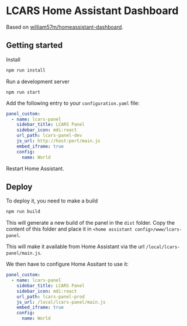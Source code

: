 # LCARS Home Assistant Dashboard

Based on [william57m/homeassistant-dashboard](https://github.com/william57m/homeassistant-dashboard).

## Getting started

Install

```bash
npm run install
```

Run a development server

```
npm run start
```

Add the following entry to your `configuration.yaml` file:

```yaml
panel_custom:
  - name: lcars-panel
    sidebar_title: LCARS Panel
    sidebar_icon: mdi:react
    url_path: lcars-panel-dev
    js_url: http://host:port/main.js
    embed_iframe: true
    config:
      name: World
```

Restart Home Assistant.

## Deploy

To deploy it, you need to make a build

```bash
npm run build
```

This will generate a new build of the panel in the `dist` folder. Copy the content of this folder and place it in `<home assistant config>/www/lcars-panel`.

This will make it available from Home Assistant via the url `/local/lcars-panel/main.js`.

We then have to configure Home Assitant to use it:

```yaml
panel_custom:
  - name: lcars-panel
    sidebar_title: LCARS Panel
    sidebar_icon: mdi:react
    url_path: lcars-panel-prod
    js_url: /local/lcars-panel/main.js
    embed_iframe: true
    config:
      name: World
```
